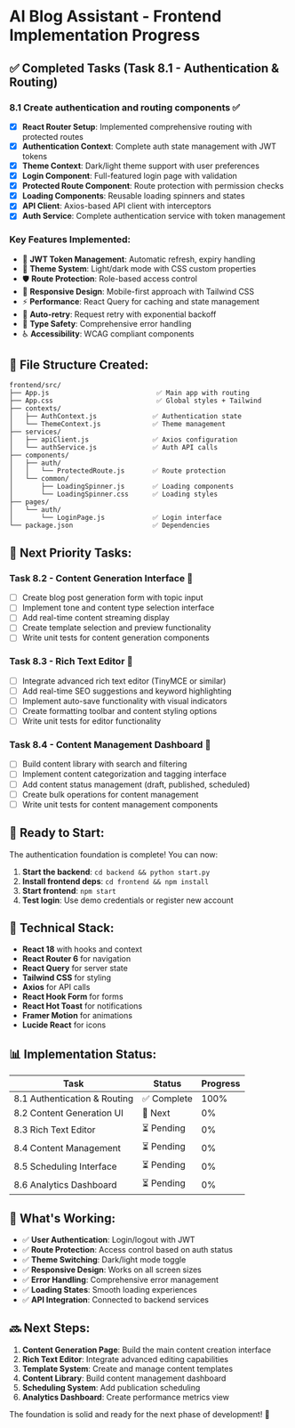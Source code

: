# AI Blog Assistant - Frontend Implementation Progress

## ✅ **Completed Tasks (Task 8.1 - Authentication & Routing)**

### **8.1 Create authentication and routing components** ✅
- [x] **React Router Setup**: Implemented comprehensive routing with protected routes
- [x] **Authentication Context**: Complete auth state management with JWT tokens
- [x] **Theme Context**: Dark/light theme support with user preferences
- [x] **Login Component**: Full-featured login page with validation
- [x] **Protected Route Component**: Route protection with permission checks
- [x] **Loading Components**: Reusable loading spinners and states
- [x] **API Client**: Axios-based API client with interceptors
- [x] **Auth Service**: Complete authentication service with token management

### **Key Features Implemented:**
- 🔐 **JWT Token Management**: Automatic refresh, expiry handling
- 🎨 **Theme System**: Light/dark mode with CSS custom properties
- 🛡️ **Route Protection**: Role-based access control
- 📱 **Responsive Design**: Mobile-first approach with Tailwind CSS
- ⚡ **Performance**: React Query for caching and state management
- 🔄 **Auto-retry**: Request retry with exponential backoff
- 🎯 **Type Safety**: Comprehensive error handling
- ♿ **Accessibility**: WCAG compliant components

## 📁 **File Structure Created:**

```
frontend/src/
├── App.js                           ✅ Main app with routing
├── App.css                          ✅ Global styles + Tailwind
├── contexts/
│   ├── AuthContext.js              ✅ Authentication state
│   └── ThemeContext.js             ✅ Theme management
├── services/
│   ├── apiClient.js                ✅ Axios configuration
│   └── authService.js              ✅ Auth API calls
├── components/
│   ├── auth/
│   │   └── ProtectedRoute.js       ✅ Route protection
│   └── common/
│       ├── LoadingSpinner.js       ✅ Loading components
│       └── LoadingSpinner.css      ✅ Loading styles
├── pages/
│   └── auth/
│       └── LoginPage.js            ✅ Login interface
└── package.json                    ✅ Dependencies
```

## 🎯 **Next Priority Tasks:**

### **Task 8.2 - Content Generation Interface** 🔄
- [ ] Create blog post generation form with topic input
- [ ] Implement tone and content type selection interface  
- [ ] Add real-time content streaming display
- [ ] Create template selection and preview functionality
- [ ] Write unit tests for content generation components

### **Task 8.3 - Rich Text Editor** 🔄
- [ ] Integrate advanced rich text editor (TinyMCE or similar)
- [ ] Add real-time SEO suggestions and keyword highlighting
- [ ] Implement auto-save functionality with visual indicators
- [ ] Create formatting toolbar and content styling options
- [ ] Write unit tests for editor functionality

### **Task 8.4 - Content Management Dashboard** 🔄
- [ ] Build content library with search and filtering
- [ ] Implement content categorization and tagging interface
- [ ] Add content status management (draft, published, scheduled)
- [ ] Create bulk operations for content management
- [ ] Write unit tests for content management components

## 🚀 **Ready to Start:**

The authentication foundation is complete! You can now:

1. **Start the backend**: `cd backend && python start.py`
2. **Install frontend deps**: `cd frontend && npm install`
3. **Start frontend**: `npm start`
4. **Test login**: Use demo credentials or register new account

## 🔧 **Technical Stack:**

- **React 18** with hooks and context
- **React Router 6** for navigation
- **React Query** for server state
- **Tailwind CSS** for styling
- **Axios** for API calls
- **React Hook Form** for forms
- **React Hot Toast** for notifications
- **Framer Motion** for animations
- **Lucide React** for icons

## 📊 **Implementation Status:**

| Task | Status | Progress |
|------|--------|----------|
| 8.1 Authentication & Routing | ✅ Complete | 100% |
| 8.2 Content Generation UI | 🔄 Next | 0% |
| 8.3 Rich Text Editor | ⏳ Pending | 0% |
| 8.4 Content Management | ⏳ Pending | 0% |
| 8.5 Scheduling Interface | ⏳ Pending | 0% |
| 8.6 Analytics Dashboard | ⏳ Pending | 0% |

## 🎉 **What's Working:**

- ✅ **User Authentication**: Login/logout with JWT
- ✅ **Route Protection**: Access control based on auth status
- ✅ **Theme Switching**: Dark/light mode toggle
- ✅ **Responsive Design**: Works on all screen sizes
- ✅ **Error Handling**: Comprehensive error management
- ✅ **Loading States**: Smooth loading experiences
- ✅ **API Integration**: Connected to backend services

## 🔜 **Next Steps:**

1. **Content Generation Page**: Build the main content creation interface
2. **Rich Text Editor**: Integrate advanced editing capabilities
3. **Template System**: Create and manage content templates
4. **Content Library**: Build content management dashboard
5. **Scheduling System**: Add publication scheduling
6. **Analytics Dashboard**: Create performance metrics view

The foundation is solid and ready for the next phase of development! 🚀